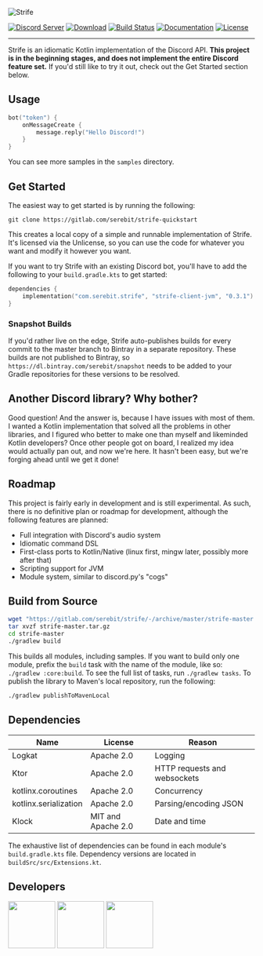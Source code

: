 ![Strife][strife-logo]

[![Discord Server][discord-guild-badge]](https://discord.gg/eYafdwP)
[![Download][bintray-badge]](https://bintray.com/serebit/public/strife)
[![Build Status][gitlab-ci-badge]](https://gitlab.com/serebit/strife/pipelines)
[![Documentation][kdoc-badge]](https://serebit.gitlab.io/strife/docs/client)
[![License][license-badge]](https://www.apache.org/licenses/LICENSE-2.0.html)

---

Strife is an idiomatic Kotlin implementation of the Discord API. **This project is in the beginning stages, and does not implement the entire Discord feature set.** If you'd still like to try it out, check out the Get Started section below.

## Usage
```kotlin
bot("token") {
    onMessageCreate {
        message.reply("Hello Discord!")
    }
}
```

You can see more samples in the `samples` directory.

## Get Started
The easiest way to get started is by running the following:
```
git clone https://gitlab.com/serebit/strife-quickstart
```
This creates a local copy of a simple and runnable implementation of Strife. It's licensed via the Unlicense, so you can use the code for whatever you want and modify it however you want.

If you want to try Strife with an existing Discord bot, you'll have to add the following to your `build.gradle.kts` to get started:
```kotlin
dependencies {
    implementation("com.serebit.strife", "strife-client-jvm", "0.3.1")
}
```

### Snapshot Builds
If you'd rather live on the edge, Strife auto-publishes builds for every commit to the master branch to Bintray in a separate repository. These builds are not published to Bintray, so `https://dl.bintray.com/serebit/snapshot` needs to be added to your Gradle repositories for these versions to be resolved.

## Another Discord library? Why bother?
Good question! And the answer is, because  I have issues with most of them. I wanted a Kotlin implementation that solved all the problems in other libraries, and I figured who better to make one than myself and likeminded Kotlin developers? Once other people got on board, I realized my idea would actually pan out, and now we're here. It hasn't been easy, but we're forging ahead until we get it done!

## Roadmap
This project is fairly early in development and is still experimental. As such, there is no definitive plan or roadmap for development, although the following features are planned:

- Full integration with Discord's audio system
- Idiomatic command DSL
- First-class ports to Kotlin/Native (linux first, mingw later, possibly more after that)
- Scripting support for JVM
- Module system, similar to discord.py's "cogs"

## Build from Source
```bash
wget "https://gitlab.com/serebit/strife/-/archive/master/strife-master.tar.gz"
tar xvzf strife-master.tar.gz
cd strife-master
./gradlew build
```

This builds all modules, including samples. If you want to build only one module, prefix the `build` task with the name of the module, like so: `./gradlew :core:build`. To see the full list of tasks, run `./gradlew tasks`. To publish the library to Maven's local repository, run the following:
```bash
./gradlew publishToMavenLocal
```

## Dependencies
| Name                  | License            | Reason                       |
| --------------------- | -----------------  | ---------------------------- |
| Logkat                | Apache 2.0         | Logging                      |
| Ktor                  | Apache 2.0         | HTTP requests and websockets |
| kotlinx.coroutines    | Apache 2.0         | Concurrency                  |
| kotlinx.serialization | Apache 2.0         | Parsing/encoding JSON        |
| Klock                 | MIT and Apache 2.0 | Date and time                |

The exhaustive list of dependencies can be found in each module's `build.gradle.kts` file. Dependency versions are located in `buildSrc/src/Extensions.kt`.

## Developers
<a href="https://gitlab.com/serebit"><img width="96" src="https://assets.gitlab-static.net/uploads/-/system/user/avatar/1184009/avatar.png"></a>
<a href="https://gitlab.com/JonoAugustine"><img width="96" src="https://assets.gitlab-static.net/uploads/-/system/user/avatar/3489815/avatar.png"></a>
<a href="https://gitlab.com/legendoflelouch"><img width="96" src="https://assets.gitlab-static.net/uploads/-/system/user/avatar/3653603/avatar.png"></a>

[strife-logo]: https://serebit.com/images/strife-banner-nopad.svg "Strife"
[discord-guild-badge]: https://discordapp.com/api/guilds/450082907185479700/widget.png?style=shield "Discord Server"
[bintray-badge]: https://api.bintray.com/packages/serebit/public/strife/images/download.svg "Download"
[gitlab-ci-badge]: https://gitlab.com/serebit/strife/badges/master/build.svg "Pipeline Status"
[kdoc-badge]: https://img.shields.io/badge/docs-kdoc-informational.svg "Documentation"
[license-badge]: https://img.shields.io/badge/License-Apache%202.0-lightgrey.svg "License"
